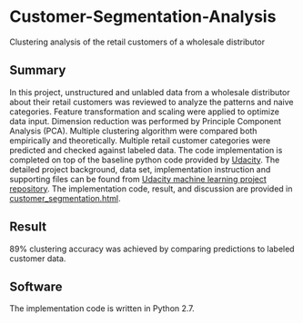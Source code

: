 # Customer-Segmentation-Analysis
Clustering analysis of the retail customers of a wholesale distributor

## Summary
In this project, unstructured and unlabled data from a wholesale distributor about their retail customers was reviewed to analyze the patterns and naive categories. Feature transformation and scaling were applied to optimize data input. Dimension reduction was performed by Principle Component Analysis (PCA). Multiple clustering algorithm were compared both empirically and theoretically. Multiple retail customer categories were predicted and checked against labeled data. The code implementation is completed on top of the baseline python code provided by [Udacity](https://www.udacity.com/). The detailed project background, data set, implementation instruction and supporting files can be found from [Udacity machine learning project repository](https://github.com/udacity/machine-learning/tree/master/projects/customer_segments). The implementation code, result, and discussion are provided in [customer_segmentation.html](https://github.com/ljj-ml/Customer-Segmentation-Analysis/blob/master/customer_segmentation.html).

## Result
89% clustering accuracy was achieved by comparing predictions to labeled customer data.

## Software
The implementation code is written in Python 2.7.
